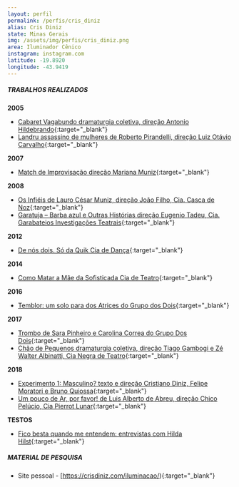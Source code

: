 ```yaml
---
layout: perfil
permalink: /perfis/cris_diniz
alias: Cris Diniz
state: Minas Gerais
img: /assets/img/perfis/cris_diniz.png
area: Iluminador Cênico
instagram: instagram.com
latitude: -19.8920
longitude: -43.9419
---
```


##### **TRABALHOS REALIZADOS**

**2005**

- [Cabaret Vagabundo dramaturgia coletiva, direção Antonio Hildebrando](https://www.youtube.com/watch?v=Lryvyosut6A){:target="_blank"}
- [Landru assassino de mulheres de Roberto Pirandelli, direção Luiz Otávio Carvalho](https://www.eba.ufmg.br/acontece/2005/20051123no-mostraartcen.html){:target="_blank"}

**2007**

- [Match de Improvisação direção Mariana Muniz](https://www.youtube.com/watch?v=bD9hXqgvq-4){:target="_blank"}

**2008**

- [Os Infiéis de Lauro César Muniz, direção João Filho, Cia. Casca de Noz](https://www.youtube.com/watch?v=0nx-XE3avag){:target="_blank"}
- [Garatuja – Barba azul e Outras Histórias direção Eugenio Tadeu, Cia. Garabateios Investigações Teatrais](https://www.youtube.com/watch?v=P2FRY3aZOAs){:target="_blank"}

**2012**

- [De nós dois. Só da Quik Cia de Dança](https://www.youtube.com/watch?v=7nvMgea34vo){:target="_blank"}

**2014**

- [Como Matar a Mãe da Sofisticada Cia de Teatro](https://www.youtube.com/watch?v=PnIBNVY-SSk){:target="_blank"}

**2016**

- [Temblor: um solo para dos Atrices do Grupo dos Dois](https://www.blogdoarcanjo.com/2016/01/21/entrevista-de-quinta-faco-teatro-porque-sou-louco-e-fascinado-pelos-encontros-diz-leo-kildare-louback-ao-levar-sua-arte-a-cuba-e-chile/){:target="_blank"}

**2017**

- [Trombo de Sara Pinheiro e Carolina Correa do Grupo Dos Dois](https://bg-bg.facebook.com/grupodosdois/videos/1561923053828336/){:target="_blank"}
- [Chão de Pequenos dramaturgia coletiva, direção Tiago Gambogi e Zé Walter Albinatti, Cia Negra de Teatro](https://www.youtube.com/watch?v=-FIoAoN9LYs){:target="_blank"}

**2018**

- [Experimento 1: Masculino? texto e direção Cristiano Diniz, Felipe Moratori e Bruno Quiossa](https://www.youtube.com/watch?v=iVB-0LeREYs){:target="_blank"}
- [Um pouco de Ar, por favor! de Luis Alberto de Abreu, direção Chico Pelúcio, Cia Pierrot Lunar](https://www.youtube.com/watch?v=epmQWnhvoQQ){:target="_blank"}

**TESTOS**

- [Fico besta quando me entendem: entrevistas com Hilda Hilst](http://www.hildahilst.com.br/blog/fico-besta-quando-me-entendem){:target="_blank"}

##### **MATERIAL DE PESQUISA**

- Site pessoal - [https://crisdiniz.com/iluminacao/){:target="_blank"}
